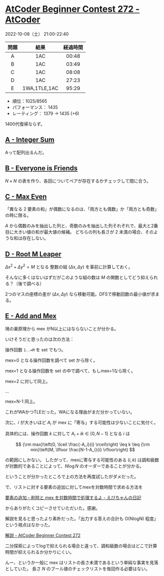 # [AtCoder Beginner Contest 272 \- AtCoder](https://atcoder.jp/contests/abc272)

2022-10-08（土） 21:00-22:40

|問題|結果|経過時間|
|:---:|:---:|:---:|
|A|1AC|00:48|
|B|1AC|03:49|
|C|1AC|08:08|
|D|1AC|27:23|
|E|1WA,1TLE,1AC|95:29|

- 順位：1025/8565
- パフォーマンス： 1435
- レーティング： 1379 → 1435 (+6)

1400代復帰ならず。

## [A \- Integer Sum](https://atcoder.jp/contests/abc272/tasks/abc272_a)
Aって配列出るんだ。

## [B \- Everyone is Friends](https://atcoder.jp/contests/abc272/tasks/abc272_b)
$N\times N$ の表を作り、各回についてペアが存在するかチェックして間に合う。

## [C \- Max Even](https://atcoder.jp/contests/abc272/tasks/abc272_c)
「異なる 2 要素の和」が偶数になるのは、「両方とも偶数」か「両方とも奇数」の時に限る。

$A$ から偶数のみを抽出した列と、奇数のみを抽出した列それぞれで、最大と2番目に大きい値の和が最大値の候補。
どちらの列も長さが 2 未満の場合、そのような和は存在しない。

## [D \- Root M Leaper](https://atcoder.jp/contests/abc272/tasks/abc272_d)
$\Delta x^2 + \Delta y^2=M$ となる 整数の組 $(\Delta x, \Delta y)$ を事前に計算しておく。

そんなに多くはないはずだがこのような組の数は $M$ の関数としてどう抑えられる？（後で調べる）

2つのマスの座標の差が $(\Delta x, \Delta y)$ なら移動可能。DFSで移動回数の最小値が求まる。

## [E \- Add and Mex](https://atcoder.jp/contests/abc272/tasks/abc272_e)

鳩の巣原理から mex がN以上にはならないことが分かる。

いけそうだと思ったのは次の方法：

操作回数 `1..=M` を set でもつ。

mex=0 となる操作回数を調べて set から除く。

mex=1 となる操作回数を set の中で調べて、もしmex=1なら除く。

mex=2 に対して同上。

...

mex=N-1 同上。

これがWAかつTLEだった。WAになる理由がまだ分かっていない。

次に、$i$ が大きいほど $A_i$ が mex に「寄与」する可能性は少ないことに気付く。

具体的には、操作回数 $k$ に対して $A_i+ik \in [0,N-1]$ となる $i$ は

$$
{\rm max}\left(0, \lceil \frac{-A_i}{i} \rceil\right)
\leq
k
\leq
{\rm min}\left(M, \lfloor \frac{N-1-A_i}{i} \rfloor\right)
$$

の範囲にしかない。
したがって、mexに寄与する可能性のある $(i, k)$ は調和級数が対数的であることによって、$N \log N$ のオーダーであることが分かる。

ということが分かったところで上の方法を再度試したがダメだった。

で、リストに対する要素の追加に対してmexを対数時間で求める方法を

[要素の追加・削除と mex を対数時間で処理するよ \- えびちゃんの日記](https://rsk0315.hatenablog.com/entry/2020/10/11/125049)

からありがたくコピーさせていただいた。感謝。

解説を見ると思ったより素朴だった。「出力する答えの合計も O(NlogN) 程度」という視点はなかった。

[解説 \- AtCoder Beginner Contest 272](https://atcoder.jp/contests/abc272/editorial/4982)

二分探索によってlogで抑えられる場合と違って、調和級数の場合はどこで計算時間が抑えられるか分かりにくい。

んー、というか一般に mex はリストの長さ未満であるという単純な事実を見落としていた。
長さ $N$ のブール値のチェックリストを毎回作る必要はない。
